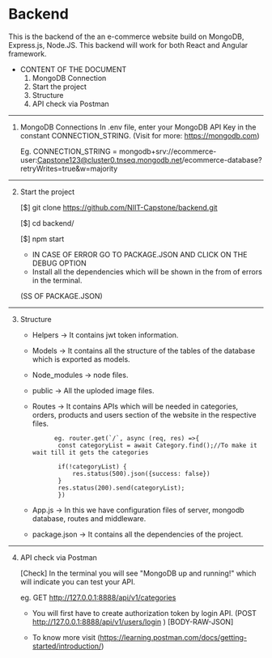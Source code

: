 # Backend
This is the backend of the an e-commerce website build on MongoDB, Express.js, Node.JS. This backend will work for both React and Angular framework.  


* CONTENT OF THE DOCUMENT 
   1. MongoDB Connection
   2. Start the project
   3. Structure 
   4. API check via Postman

--------------------------------------------------------------------------------------------------------------

1. MongoDB Connections
   In .env file, enter your MongoDB API Key in the constant CONNECTION_STRING. (Visit for more: https://mongodb.com)


   Eg. CONNECTION_STRING = mongodb+srv://ecommerce-user:Capstone123@cluster0.tnseq.mongodb.net/ecommerce-database?retryWrites=true&w=majority


--------------------------------------------------------------------------------------------------------------

2. Start the project

    [$] git clone https://github.com/NIIT-Capstone/backend.git

    [$] cd backend/

    [$] npm start 

    * IN CASE OF ERROR GO TO PACKAGE.JSON AND CLICK ON THE DEBUG OPTION
    * Install all the dependencies which will be shown in the from of errors in the terminal.

   (SS OF PACKAGE.JSON)

--------------------------------------------------------------------------------------------------------------

3. Structure

   * Helpers -> It contains jwt token information.
   * Models -> It contains all the structure of the tables of the database which is exported as models.
   * Node_modules -> node files. 
   * public -> All the uploded image files. 
   * Routes -> It contains APIs which will be needed in categories, orders, products and users section of 
               the website in the respective files. 

               eg. router.get(`/`, async (req, res) =>{
                const categoryList = await Category.find();//To make it wait till it gets the categories

                if(!categoryList) {
                    res.status(500).json({success: false})
                } 
                res.status(200).send(categoryList);
                })
    
   * App.js -> In this we have configuration files of server, mongodb database, routes and middleware.

   * package.json -> It contains all the dependencies of the project. 

--------------------------------------------------------------------------------------------------------------

4. API check via Postman

    [Check] In the terminal you will see "MongoDB up and running!" which will indicate you can test your API. 

    eg. GET http://127.0.0.1:8888/api/v1/categories
    
    * You will first have to create authorization token by login API. (POST http://127.0.0.1:8888/api/v1/users/login ) [BODY-RAW-JSON]

    * To know more visit (https://learning.postman.com/docs/getting-started/introduction/)



